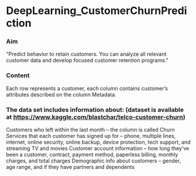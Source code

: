 # DeepLearning_CustomerChurnPrediction
### Aim
"Predict behavior to retain customers. You can analyze all relevant customer data and develop focused customer retention programs."

### Content
Each row represents a customer, each column contains customer’s attributes described on the column Metadata.

### The data set includes information about: (dataset is available at https://www.kaggle.com/blastchar/telco-customer-churn)

Customers who left within the last month – the column is called Churn
Services that each customer has signed up for – phone, multiple lines, internet, online security, online backup, device protection, tech support, and streaming TV and movies
Customer account information – how long they’ve been a customer, contract, payment method, paperless billing, monthly charges, and total charges
Demographic info about customers – gender, age range, and if they have partners and dependents
